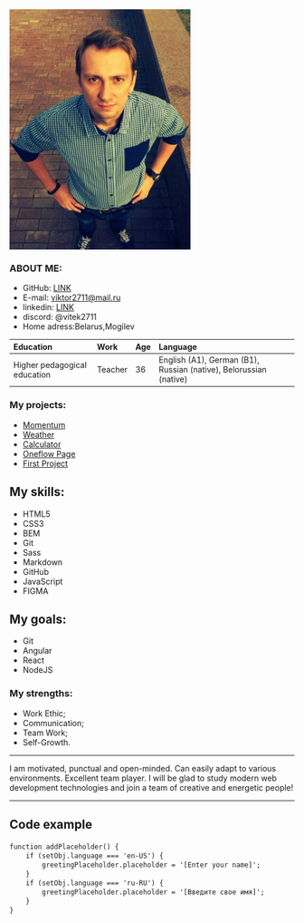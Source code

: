 
<img align="center" alt="my photo" src="https://github.com/vitek2711/vitek2711/blob/main/images/vitek.jpg?raw=true" width="320">

### **ABOUT ME:**

* GitHub: [LINK](https://github.com/vitek2711)
* E-mail: viktor2711@mail.ru
* linkedin: [LINK](https://www.linkedin.com/in/viktar-ramanouski-5b7a06240/)
* discord: @vitek2711
* Home adress:Belarus,Mogilev


|**Education**|**Work**|**Age**|**Language**|
|:-----|:-----|:-----|:-----|
|Higher pedagogical education|Teacher|36|English (A1), German (B1), Russian (native), Belorussian (native)|

### **My projects:**

* [Momentum](https://vitek2711.github.io/Momentum/)
* [Weather](https://vitek2711.github.io/weather/)
* [Calculator](https://vitek2711.github.io/Calculator/)
* [Oneflow Page](https://vitek2711.github.io/oneflow/)
* [First Project](https://vitek2711.github.io/firstproject/)

## **My skills:**

* HTML5
* CSS3
* BEM
* Git
* Sass
* Markdown
* GitHub
* JavaScript
* FIGMA

## **My goals:**

* Git
* Angular
* React
* NodeJS

### **My strengths:**
* Work Ethic;
* Communication;
* Team Work;
* Self-Growth.

***
I am motivated, punctual and open-minded. Can easily adapt to various environments. Excellent team player.
I will be glad to study modern web development technologies and join a team of creative and energetic people!

***
## Code example
```
function addPlaceholder() {
    if (setObj.language === 'en-US') {
        greetingPlaceholder.placeholder = '[Enter your name]';
    }
    if (setObj.language === 'ru-RU') {
        greetingPlaceholder.placeholder = '[Введите свое имя]';
    }
}
```